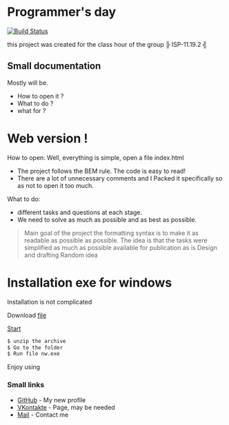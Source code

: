 # Programmer's day

[![Build Status](https://travis-ci.org/joemccann/dillinger.svg?branch=master)]()

this project was created for the class hour of the group ╠ ISP-11.19.2 ╣


## Small documentation 
Mostly will be.
  - How to open it ?
- What to do ?
- what for ?

# Web version !
How to open: Well, everything is simple, open a file index.html
  -  The project follows the BEM rule. The code is easy to read!
  -  There are a lot of unnecessary comments and I Packed it specifically so as not to open it too much.

What to do:
- different tasks and questions at each stage.
- We need to solve as much as possible and as best as possible.

> Main goal of the project
> the formatting syntax is to make it as readable as possible
> as possible. The idea is that
the tasks were simplified as much as possible
> available for publication as is
> Design and drafting
> Random idea


# Installation exe for windows

Installation is not complicated 

Download [file](https://yadi.sk/d/aOg7unvPuNRQAA) 

[Start](https://andrei0903.github.io/quizzes/)

```sh
$ unzip the archive 
$ Go to the folder 
$ Run file nw.exe
```
Enjoy using

### Small links

* [GitHub](https://github.com/Andrey0903) - My new profile
* [VKontakte](https://vk.com/idandreirock) - Page, may be needed
* [Mail](mailto:krolikakanalturba@mail) - Contact me

